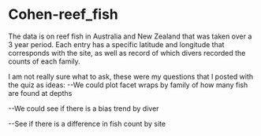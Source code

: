 # Cohen-reef_fish

The data is on reef fish in Australia and New Zealand that was taken over a 3 year period. Each entry has a specific latitude and longitude that corresponds with the site, as well as record  of which divers recorded the counts of each family. 

I am not really sure what to ask, these were my questions that I posted with the quiz as ideas:
--We could plot facet wraps by family of how many fish are found at depths

--We could see if there is a bias trend by diver

--See if there is a difference in fish count by site
